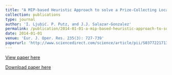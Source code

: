 ```yaml
---
title: "A MIP-based Heuristic Approach to solve a Prize-Collecting Local Access Network Design Problem"
collection: publications
type: journal
author: 'I. Ljubić. P. Putz, and J.J. Salazar-Gonzalez'
permalink: /publication/2014-01-01-a-mip-based-heuristic-approach-to-solve-a-prize-collecting-local-access-network-design-problem
date: 2014-01-01
venue: 'Eur. J. Oper. Res. 235(3): 727-739'
paperurl: 'http://www.sciencedirect.com/science/article/pii/S0377221713009028'
---
```

[View paper here](http://www.sciencedirect.com/science/article/pii/S0377221713009028)

[Download paper here]({{site.url}}/docs/publications/clan-preprint.pdf)
